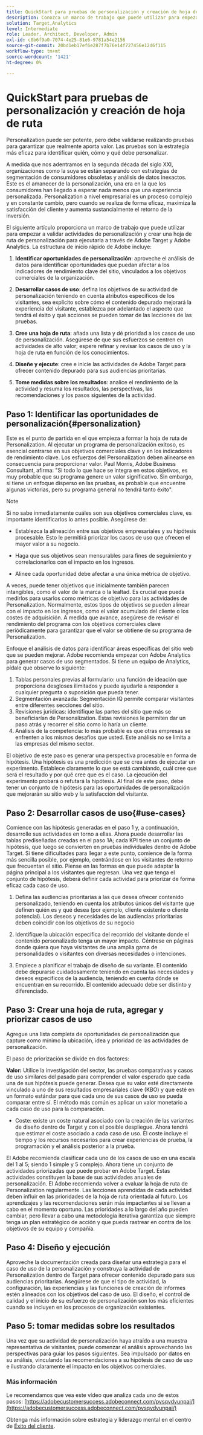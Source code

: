 ```yaml
---
title: QuickStart para pruebas de personalización y creación de hoja de ruta
description: Conozca un marco de trabajo que puede utilizar para empezar a validar actividades de personalización y crear una hoja de ruta de personalización para ejecutarla a través de Adobe Target y Adobe Analytics.
solution: Target,Analytics
level: Intermediate
role: Leader, Architect, Developer, Admin
exl-id: c0b6f9a0-7074-4e25-81e6-9781a54e2156
source-git-commit: 20bd1eb17ef6e287f7b76e14f727456e12d6f115
workflow-type: tm+mt
source-wordcount: '1421'
ht-degree: 0%

---
```


# QuickStart para pruebas de personalización y creación de hoja de ruta

Personalization puede ser potente, pero debe validarse realizando pruebas para garantizar que realmente aporta valor. Las pruebas son la estrategia más eficaz para identificar quién, cómo y qué debe personalizar.

A medida que nos adentramos en la segunda década del siglo XXI, organizaciones como la suya se están separando con estrategias de segmentación de consumidores obsoletas y análisis de datos inexactos. Este es el amanecer de la personalización, una era en la que los consumidores han llegado a esperar nada menos que una experiencia personalizada. Personalization a nivel empresarial es un proceso complejo y en constante cambio, pero cuando se realiza de forma eficaz, maximiza la satisfacción del cliente y aumenta sustancialmente el retorno de la inversión.

El siguiente artículo proporciona un marco de trabajo que puede utilizar para empezar a validar actividades de personalización y crear una hoja de ruta de personalización para ejecutarla a través de Adobe Target y Adobe Analytics. La estructura de inicio rápido de Adobe incluye:

1. **Identificar oportunidades de personalización**: aproveche el análisis de datos para identificar oportunidades que puedan afectar a los indicadores de rendimiento clave del sitio, vinculados a los objetivos comerciales de la organización.

1. **Desarrollar casos de uso**: defina los objetivos de su actividad de personalización teniendo en cuenta atributos específicos de los visitantes, sea explícito sobre cómo el contenido depurado mejorará la experiencia del visitante, establezca por adelantado el aspecto que tendrá el éxito y qué acciones se pueden tomar de las lecciones de las pruebas.

1. **Cree una hoja de ruta**: añada una lista y dé prioridad a los casos de uso de personalización. Asegúrese de que sus esfuerzos se centren en actividades de alto valor; espere refinar y revisar los casos de uso y la hoja de ruta en función de los conocimientos.

1. **Diseñe y ejecute**: cree e inicie las actividades de Adobe Target para ofrecer contenido depurado para sus audiencias prioritarias.

1. **Tome medidas sobre los resultados**: analice el rendimiento de la actividad y resuma los resultados, las perspectivas, las recomendaciones y los pasos siguientes de la actividad.

## Paso 1: Identificar las oportunidades de personalización{#personalization}

Este es el punto de partida en el que empieza a formar la hoja de ruta de Personalization. Al ejecutar un programa de personalización exitoso, es esencial centrarse en sus objetivos comerciales clave y en los indicadores de rendimiento clave. Los esfuerzos del Personalization deben alinearse en consecuencia para proporcionar valor. Paul Morris, Adobe Business Consultant, afirma: &quot;Si todo lo que hace se integra en estos objetivos, es muy probable que su programa genere un valor significativo. Sin embargo, si tiene un enfoque disperso en las pruebas, es probable que encuentre algunas victorias, pero su programa general no tendrá tanto éxito&quot;.

>[!NOTE]
>
>Si no sabe inmediatamente cuáles son sus objetivos comerciales clave, es importante identificarlos lo antes posible. Asegúrese de:


* Establezca la alineación entre sus objetivos empresariales y su hipótesis procesable. Esto le permitirá priorizar los casos de uso que ofrecen el mayor valor a su negocio.

* Haga que sus objetivos sean mensurables para fines de seguimiento y correlacionarlos con el impacto en los ingresos.

* Alinee cada oportunidad debe afectar a una única métrica de objetivo.

A veces, puede tener objetivos que inicialmente también parecen intangibles, como el valor de la marca o la lealtad. Es crucial que pueda medirlos para usarlos como métricas de objetivo para las actividades de Personalization. Normalmente, estos tipos de objetivos se pueden alinear con el impacto en los ingresos, como el valor acumulado del cliente o los costes de adquisición. A medida que avance, asegúrese de revisar el rendimiento del programa con los objetivos comerciales clave periódicamente para garantizar que el valor se obtiene de su programa de Personalization.

Enfoque el análisis de datos para identificar áreas específicas del sitio web que se pueden mejorar. Adobe recomienda empezar con Adobe Analytics para generar casos de uso segmentados. Si tiene un equipo de Analytics, pídale que observe lo siguiente:

1. Tablas personales previas al formulario: una función de ideación que proporciona desgloses ilimitados y puede ayudarle a responder a cualquier pregunta o suposición que pueda tener.
1. Segmentación avanzada: Segmentación IQ permite comparar visitantes entre diferentes secciones del sitio.
1. Revisiones jurídicas: identifique las partes del sitio que más se beneficiarían de Personalization. Estas revisiones le permiten dar un paso atrás y recorrer el sitio como lo haría un cliente.
1. Análisis de la competencia: lo más probable es que otras empresas se enfrenten a los mismos desafíos que usted. Este análisis no se limita a las empresas del mismo sector.

El objetivo de este paso es generar una perspectiva procesable en forma de hipótesis. Una hipótesis es una predicción que se crea antes de ejecutar un experimento. Establece claramente lo que se está cambiando, cuál cree que será el resultado y por qué cree que es el caso. La ejecución del experimento probará o refutará la hipótesis. Al final de este paso, debe tener un conjunto de hipótesis para las oportunidades de personalización que mejorarán su sitio web y la satisfacción del visitante.

## Paso 2: Desarrollar casos de uso{#use-cases}

Comience con las hipótesis generadas en el paso 1 y, a continuación, desarrolle sus actividades en torno a ellas. Ahora puede desarrollar las tablas prediseñadas creadas en el paso 1A; cada KPI tiene un conjunto de hipótesis, que luego se convierten en pruebas individuales dentro de Adobe Target. Si tiene dificultades para llegar a este punto, comience de la forma más sencilla posible, por ejemplo, centrándose en los visitantes de retorno que frecuentan el sitio. Piense en las formas en que puede adaptar la página principal a los visitantes que regresan. Una vez que tenga el conjunto de hipótesis, deberá definir cada actividad para priorizar de forma eficaz cada caso de uso.

1. Defina las audiencias prioritarias a las que desea ofrecer contenido personalizado, teniendo en cuenta los atributos únicos del visitante que definen quién es y qué desea (por ejemplo, cliente existente o cliente potencial). Los deseos y necesidades de las audiencias prioritarias deben coincidir con los objetivos de su negocio

1. Identifique la ubicación específica del recorrido del visitante donde el contenido personalizado tenga un mayor impacto. Céntrese en páginas donde quiera que haya visitantes de una amplia gama de personalidades o visitantes con diversas necesidades o intenciones.

1. Empiece a planificar el trabajo de diseño de su variante. El contenido debe depurarse cuidadosamente teniendo en cuenta las necesidades y deseos específicos de la audiencia, teniendo en cuenta dónde se encuentran en su recorrido. El contenido adecuado debe ser distinto y diferenciado.

## Paso 3: Crear una hoja de ruta, agregar y priorizar casos de uso

Agregue una lista completa de oportunidades de personalización que capture como mínimo la ubicación, idea y prioridad de las actividades de personalización.

El paso de priorización se divide en dos factores:

**Valor:** Utilice la investigación del sector, las pruebas comparativas y casos de uso similares del pasado para comprender el valor esperado que cada una de sus hipótesis puede generar. Desea que su valor esté directamente vinculado a uno de sus resultados empresariales clave (KBO) y que esté en un formato estándar para que cada uno de sus casos de uso se pueda comparar entre sí. El método más común es aplicar un valor monetario a cada caso de uso para la comparación.

* Coste: existe un coste natural asociado con la creación de las variantes de diseño dentro de Target y con el posible despliegue. Ahora tendrá que estimar el coste asociado a cada caso de uso. El coste incluye el tiempo y los recursos necesarios para crear experiencias de prueba, la programación y el análisis posterior a la prueba.

El Adobe recomienda clasificar cada uno de los casos de uso en una escala del 1 al 5; siendo 1 simple y 5 complejo. Ahora tiene un conjunto de actividades priorizadas que puede probar en Adobe Target. Estas actividades constituyen la base de sus actividades anuales de personalización. El Adobe recomienda volver a evaluar la hoja de ruta de Personalization regularmente. Las lecciones aprendidas de cada actividad deben influir en las prioridades de la hoja de ruta orientada al futuro. Los aprendizajes y las recomendaciones serán más impactantes si se llevan a cabo en el momento oportuno. Las prioridades a lo largo del año pueden cambiar, pero llevar a cabo una metodología iterativa garantiza que siempre tenga un plan estratégico de acción y que pueda rastrear en contra de los objetivos de su equipo y compañía.

## Paso 4: Diseño y ejecución

Aproveche la documentación creada para diseñar una estrategia para el caso de uso de la personalización y construya la actividad de Personalization dentro de Target para ofrecer contenido depurado para sus audiencias prioritarias. Asegúrese de que el tipo de actividad, la configuración, las experiencias y las funciones de creación de informes estén alineados con los objetivos del caso de uso. El diseño, el control de calidad y el inicio de su esfuerzo de personalización son los más eficientes cuando se incluyen en los procesos de organización existentes.

## Paso 5: tomar medidas sobre los resultados

Una vez que su actividad de personalización haya atraído a una muestra representativa de visitantes, puede comenzar el análisis aprovechando las perspectivas para guiar los pasos siguientes. Sea impulsado por datos en su análisis, vinculando las recomendaciones a su hipótesis de caso de uso e ilustrando claramente el impacto en los objetivos comerciales.

### Más información

Le recomendamos que vea este vídeo que analiza cada uno de estos pasos: [https://adobecustomersuccess.adobeconnect.com/pvsqvdvunpai/](https://adobecustomersuccess.adobeconnect.com/pvsqvdvunpai/)

Obtenga más información sobre estrategia y liderazgo mental en el centro de [Éxito del cliente](https://experienceleague.adobe.com/docs/customer-success/customer-success/overview.html).